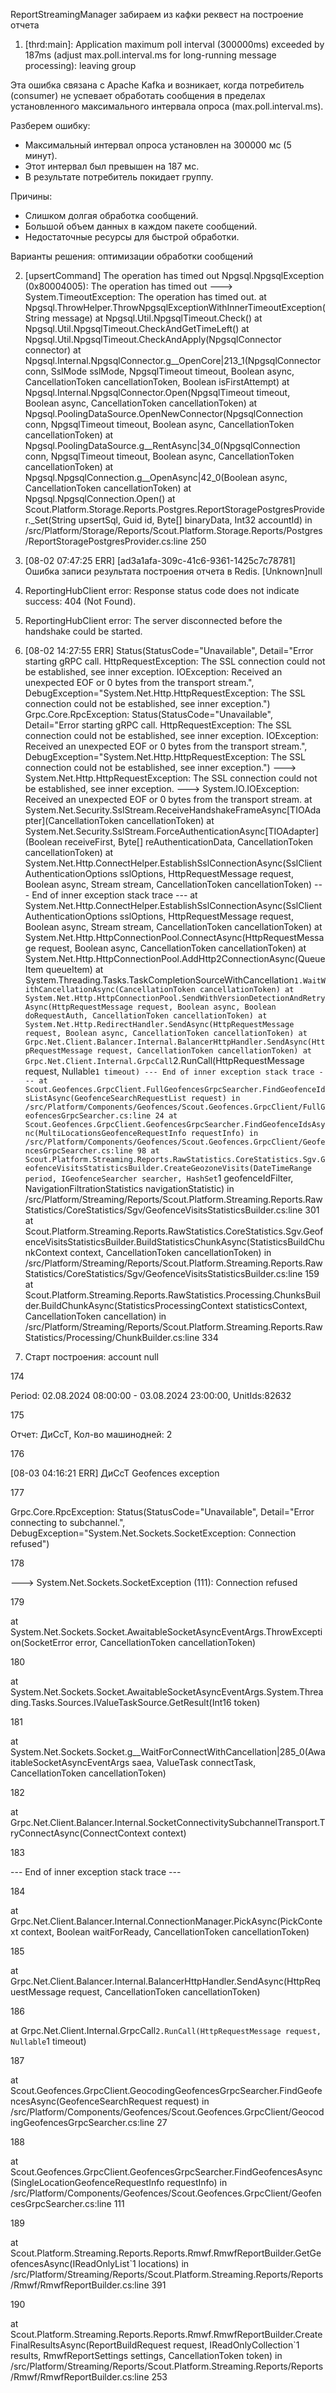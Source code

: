 ReportStreamingManager забираем из кафки реквест на построение отчета


1. [thrd:main]: Application maximum poll interval (300000ms) exceeded by 187ms (adjust max.poll.interval.ms for long-running message processing): leaving group

Эта ошибка связана с Apache Kafka и возникает, когда потребитель (consumer) не успевает обработать сообщения в пределах установленного максимального интервала опроса (max.poll.interval.ms).

Разберем ошибку:

- Максимальный интервал опроса установлен на 300000 мс (5 минут).
- Этот интервал был превышен на 187 мс.
- В результате потребитель покидает группу.

Причины:

- Слишком долгая обработка сообщений.
- Большой объем данных в каждом пакете сообщений.
- Недостаточные ресурсы для быстрой обработки.

Варианты решения:
 оптимизации обработки сообщений

2. [upsertCommand] The operation has timed out Npgsql.NpgsqlException (0x80004005): The operation has timed out
 ---> System.TimeoutException: The operation has timed out.
   at Npgsql.ThrowHelper.ThrowNpgsqlExceptionWithInnerTimeoutException(String message)
   at Npgsql.Util.NpgsqlTimeout.Check()
   at Npgsql.Util.NpgsqlTimeout.CheckAndGetTimeLeft()
   at Npgsql.Util.NpgsqlTimeout.CheckAndApply(NpgsqlConnector connector)
   at Npgsql.Internal.NpgsqlConnector.<Open>g__OpenCore|213_1(NpgsqlConnector conn, SslMode sslMode, NpgsqlTimeout timeout, Boolean async, CancellationToken cancellationToken, Boolean isFirstAttempt)
   at Npgsql.Internal.NpgsqlConnector.Open(NpgsqlTimeout timeout, Boolean async, CancellationToken cancellationToken)
   at Npgsql.PoolingDataSource.OpenNewConnector(NpgsqlConnection conn, NpgsqlTimeout timeout, Boolean async, CancellationToken cancellationToken)
   at Npgsql.PoolingDataSource.<Get>g__RentAsync|34_0(NpgsqlConnection conn, NpgsqlTimeout timeout, Boolean async, CancellationToken cancellationToken)
   at Npgsql.NpgsqlConnection.<Open>g__OpenAsync|42_0(Boolean async, CancellationToken cancellationToken)
   at Npgsql.NpgsqlConnection.Open()
   at Scout.Platform.Storage.Reports.Postgres.ReportStoragePostgresProvider._Set(String upsertSql, Guid id, Byte[] binaryData, Int32 accountId) in /src/Platform/Storage/Reports/Scout.Platform.Storage.Reports/Postgres/ReportStoragePostgresProvider.cs:line 250
   
3. [08-02 07:47:25 ERR] [ad3a1afa-309c-41c6-9361-1425c7c78781] Ошибка записи результата построения отчета в Redis. [Unknown]null 
4. ReportingHubClient error: Response status code does not indicate success: 404 (Not Found).
5. ReportingHubClient error: The server disconnected before the handshake could be started.
6. [08-02 14:27:55 ERR] Status(StatusCode="Unavailable", Detail="Error starting gRPC call. HttpRequestException: The SSL connection could not be established, see inner exception. IOException: Received an unexpected EOF or 0 bytes from the transport stream.", DebugException="System.Net.Http.HttpRequestException: The SSL connection could not be established, see inner exception.") Grpc.Core.RpcException: Status(StatusCode="Unavailable", Detail="Error starting gRPC call. HttpRequestException: The SSL connection could not be established, see inner exception. IOException: Received an unexpected EOF or 0 bytes from the transport stream.", DebugException="System.Net.Http.HttpRequestException: The SSL connection could not be established, see inner exception.") ---> System.Net.Http.HttpRequestException: The SSL connection could not be established, see inner exception. ---> System.IO.IOException: Received an unexpected EOF or 0 bytes from the transport stream. at System.Net.Security.SslStream.ReceiveHandshakeFrameAsync[TIOAdapter](CancellationToken cancellationToken) at System.Net.Security.SslStream.ForceAuthenticationAsync[TIOAdapter](Boolean receiveFirst, Byte[] reAuthenticationData, CancellationToken cancellationToken) at System.Net.Http.ConnectHelper.EstablishSslConnectionAsync(SslClientAuthenticationOptions sslOptions, HttpRequestMessage request, Boolean async, Stream stream, CancellationToken cancellationToken) --- End of inner exception stack trace --- at System.Net.Http.ConnectHelper.EstablishSslConnectionAsync(SslClientAuthenticationOptions sslOptions, HttpRequestMessage request, Boolean async, Stream stream, CancellationToken cancellationToken) at System.Net.Http.HttpConnectionPool.ConnectAsync(HttpRequestMessage request, Boolean async, CancellationToken cancellationToken) at System.Net.Http.HttpConnectionPool.AddHttp2ConnectionAsync(QueueItem queueItem) at System.Threading.Tasks.TaskCompletionSourceWithCancellation`1.WaitWithCancellationAsync(CancellationToken cancellationToken) at System.Net.Http.HttpConnectionPool.SendWithVersionDetectionAndRetryAsync(HttpRequestMessage request, Boolean async, Boolean doRequestAuth, CancellationToken cancellationToken) at System.Net.Http.RedirectHandler.SendAsync(HttpRequestMessage request, Boolean async, CancellationToken cancellationToken) at Grpc.Net.Client.Balancer.Internal.BalancerHttpHandler.SendAsync(HttpRequestMessage request, CancellationToken cancellationToken) at Grpc.Net.Client.Internal.GrpcCall`2.RunCall(HttpRequestMessage request, Nullable`1 timeout) --- End of inner exception stack trace --- at Scout.Geofences.GrpcClient.FullGeofencesGrpcSearcher.FindGeofenceIdsListAsync(GeofenceSearchRequestList request) in /src/Platform/Components/Geofences/Scout.Geofences.GrpcClient/FullGeofencesGrpcSearcher.cs:line 24 at Scout.Geofences.GrpcClient.GeofencesGrpcSearcher.FindGeofenceIdsAsync(MultiLocationsGeofenceRequestInfo requestInfo) in /src/Platform/Components/Geofences/Scout.Geofences.GrpcClient/GeofencesGrpcSearcher.cs:line 98 at Scout.Platform.Streaming.Reports.RawStatistics.CoreStatistics.Sgv.GeofenceVisitsStatisticsBuilder.CreateGeozoneVisits(DateTimeRange period, IGeofenceSearcher searcher, HashSet`1 geofenceIdFilter, NavigationFiltrationStatistics navigationStatistic) in /src/Platform/Streaming/Reports/Scout.Platform.Streaming.Reports.RawStatistics/CoreStatistics/Sgv/GeofenceVisitsStatisticsBuilder.cs:line 301 at Scout.Platform.Streaming.Reports.RawStatistics.CoreStatistics.Sgv.GeofenceVisitsStatisticsBuilder.BuildStatisticsChunkAsync(StatisticsBuildChunkContext context, CancellationToken cancellationToken) in /src/Platform/Streaming/Reports/Scout.Platform.Streaming.Reports.RawStatistics/CoreStatistics/Sgv/GeofenceVisitsStatisticsBuilder.cs:line 159 at Scout.Platform.Streaming.Reports.RawStatistics.Processing.ChunksBuilder.BuildChunkAsync(StatisticsProcessingContext statisticsContext, CancellationToken cancellation) in /src/Platform/Streaming/Reports/Scout.Platform.Streaming.Reports.RawStatistics/Processing/ChunkBuilder.cs:line 334
7. Старт построения: account null

174

Period: 02.08.2024 08:00:00 - 03.08.2024 23:00:00, UnitIds:82632

175

Отчет: ДиСсТ, Кол-во машинодней: 2  

176

[08-03 04:16:21 ERR] ДиСсТ Geofences exception  

177

Grpc.Core.RpcException: Status(StatusCode="Unavailable", Detail="Error connecting to subchannel.", DebugException="System.Net.Sockets.SocketException: Connection refused")

178

 ---> System.Net.Sockets.SocketException (111): Connection refused

179

   at System.Net.Sockets.Socket.AwaitableSocketAsyncEventArgs.ThrowException(SocketError error, CancellationToken cancellationToken)

180

   at System.Net.Sockets.Socket.AwaitableSocketAsyncEventArgs.System.Threading.Tasks.Sources.IValueTaskSource.GetResult(Int16 token)

181

   at System.Net.Sockets.Socket.<ConnectAsync>g__WaitForConnectWithCancellation|285_0(AwaitableSocketAsyncEventArgs saea, ValueTask connectTask, CancellationToken cancellationToken)

182

   at Grpc.Net.Client.Balancer.Internal.SocketConnectivitySubchannelTransport.TryConnectAsync(ConnectContext context)

183

   --- End of inner exception stack trace ---

184

   at Grpc.Net.Client.Balancer.Internal.ConnectionManager.PickAsync(PickContext context, Boolean waitForReady, CancellationToken cancellationToken)

185

   at Grpc.Net.Client.Balancer.Internal.BalancerHttpHandler.SendAsync(HttpRequestMessage request, CancellationToken cancellationToken)

186

   at Grpc.Net.Client.Internal.GrpcCall`2.RunCall(HttpRequestMessage request, Nullable`1 timeout)

187

   at Scout.Geofences.GrpcClient.GeocodingGeofencesGrpcSearcher.FindGeofencesAsync(GeofenceSearchRequest request) in /src/Platform/Components/Geofences/Scout.Geofences.GrpcClient/GeocodingGeofencesGrpcSearcher.cs:line 27

188

   at Scout.Geofences.GrpcClient.GeofencesGrpcSearcher.FindGeofencesAsync(SingleLocationGeofenceRequestInfo requestInfo) in /src/Platform/Components/Geofences/Scout.Geofences.GrpcClient/GeofencesGrpcSearcher.cs:line 111

189

   at Scout.Platform.Streaming.Reports.Reports.Rmwf.RmwfReportBuilder.GetGeofencesAsync(IReadOnlyList`1 locations) in /src/Platform/Streaming/Reports/Scout.Platform.Streaming.Reports/Reports/Rmwf/RmwfReportBuilder.cs:line 391

190

   at Scout.Platform.Streaming.Reports.Reports.Rmwf.RmwfReportBuilder.CreateFinalResultsAsync(ReportBuildRequest request, IReadOnlyCollection`1 results, RmwfReportSettings settings, CancellationToken token) in /src/Platform/Streaming/Reports/Scout.Platform.Streaming.Reports/Reports/Rmwf/RmwfReportBuilder.cs:line 253

